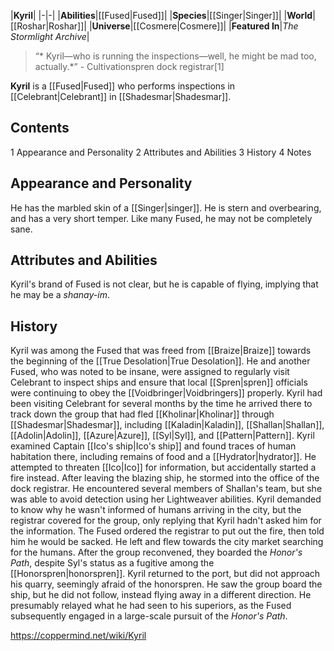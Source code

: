 |**Kyril**|
|-|-|
|**Abilities**|[[Fused\|Fused]]|
|**Species**|[[Singer\|Singer]]|
|**World**|[[Roshar\|Roshar]]|
|**Universe**|[[Cosmere\|Cosmere]]|
|**Featured In**|*The Stormlight Archive*|

>“* Kyril—who is running the inspections—well, he might be mad too, actually.*”
\- Cultivationspren dock registrar[1]


**Kyril** is a [[Fused\|Fused]] who performs inspections in [[Celebrant\|Celebrant]] in [[Shadesmar\|Shadesmar]].

## Contents

1 Appearance and Personality
2 Attributes and Abilities
3 History
4 Notes


## Appearance and Personality
He has the marbled skin of a [[Singer\|singer]]. He is stern and overbearing, and has a very short temper. Like many Fused, he may not be completely sane.

## Attributes and Abilities
Kyril's brand of Fused is not clear, but he is capable of flying, implying that he may be a *shanay-im*.

## History
Kyril was among the Fused that was freed from [[Braize\|Braize]] towards the beginning of the [[True Desolation\|True Desolation]]. He and another Fused, who was noted to be insane, were assigned to regularly visit Celebrant to inspect ships and ensure that local [[Spren\|spren]] officials were continuing to obey the [[Voidbringer\|Voidbringers]] properly.
Kyril had been visiting Celebrant for several months by the time he arrived there to track down the group that had fled [[Kholinar\|Kholinar]] through [[Shadesmar\|Shadesmar]], including [[Kaladin\|Kaladin]], [[Shallan\|Shallan]], [[Adolin\|Adolin]], [[Azure\|Azure]], [[Syl\|Syl]], and [[Pattern\|Pattern]]. Kyril examined Captain [[Ico's ship\|Ico's ship]] and found traces of human habitation there, including remains of food and a [[Hydrator\|hydrator]]. He attempted to threaten [[Ico\|Ico]] for information, but accidentally started a fire instead.
After leaving the blazing ship, he stormed into the office of the dock registrar. He encountered several members of Shallan's team, but she was able to avoid detection using her Lightweaver abilities. Kyril demanded to know why he wasn't informed of humans arriving in the city, but the registrar covered for the group, only replying that Kyril hadn't asked him for the information. The Fused ordered the registrar to put out the fire, then told him he would be sacked. He left and flew towards the city market searching for the humans. After the group reconvened, they boarded the *Honor's Path*, despite Syl's status as a fugitive among the [[Honorspren\|honorspren]]. Kyril returned to the port, but did not approach his quarry, seemingly afraid of the honorspren. He saw the group board the ship, but he did not follow, instead flying away in a different direction. He presumably relayed what he had seen to his superiors, as the Fused subsequently engaged in a large-scale pursuit of the *Honor's Path*.



https://coppermind.net/wiki/Kyril